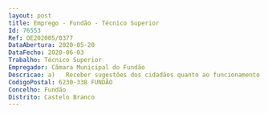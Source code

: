 ```yaml
--- 
layout: post
title: Emprego - Fundão - Técnico Superior
Id: 76553
Ref: OE202005/0377
DataAbertura: 2020-05-20
DataFecho: 2020-06-03
Trabalho: Técnico Superior
Empregador: Câmara Municipal do Fundão
Descricao: a)	Receber sugestões dos cidadãos quanto ao funcionamento dos serviços Municipais e encaminhá los superiormente b)	Averiguar os fundamentos de queixas reclamações, petições de munícipes sobre o funcionamento dos serviços municipais, propondo, sempre que for o caso disso, medidas destinadas a corrigir procedimentos julgados incorretos, ineficazes, ilegais ou violadores dos direitos ou interesses legalmente protegidos c)	Prestar informações e realizar o atendimento no âmbito do Espaço do Cidadão.
CodigoPostal: 6230-338 FUNDÃO
Concelho: Fundão
Distrito: Castelo Branco
--- 
```

